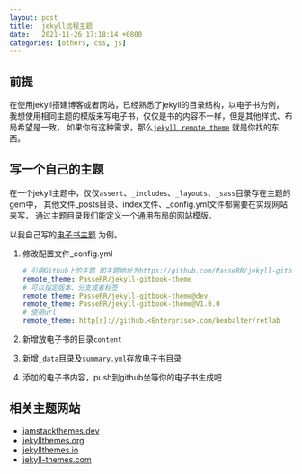 ```yaml
---
layout: post
title:  jekyll远程主题
date:   2021-11-26 17:18:14 +0800
categories: [others, css, js]
---
```


## 前提
在使用jekyll搭建博客或者网站，已经熟悉了jekyll的目录结构，以电子书为例，
我想使用相同主题的模版来写电子书，仅仅是书的内容不一样，但是其他样式、布局希望是一致，
如果你有这种需求，那么[`jekyll remote theme`](https://www.jekyll.com.cn/docs/themes/) 就是你找的东西。

## 写一个自己的主题

在一个jekyll主题中，仅仅`assert`、`_includes`、`_layouts`、`_sass`目录存在主题的gem中，
其他文件_posts目录、index文件、_config.yml文件都需要在实现网站来写， 通过主题目录我们能定义一个通用布局的网站模版。

以我自己写的[电子书主题](https://github.com/PasseRR/jekyll-eboot-theme) 为例。
1. 修改配置文件_config.yml
    ```yml
   # 引用Github上的主题 即主题地址为https://github.com/PasseRR/jekyll-gitbook-theme
   remote_theme: PasseRR/jekyll-gitbook-theme
   # 可以指定版本、分支或者标签
   remote_theme: PasseRR/jekyll-gitbook-theme@dev
   remote_theme: PasseRR/jekyll-gitbook-theme@V1.0.0
   # 使用url
   remote_theme: http[s]://github.<Enterprise>.com/benbalter/retlab
    ```

2. 新增放电子书的目录`content`
3. 新增`_data`目录及`summary.yml`存放电子书目录
4. 添加的电子书内容，push到github坐等你的电子书生成吧

## 相关主题网站
- [jamstackthemes.dev](https://jamstackthemes.dev/ssg/jekyll/)
- [jekyllthemes.org](http://jekyllthemes.org/)
- [jekyllthemes.io](https://jekyllthemes.io/)
- [jekyll-themes.com](https://jekyll-themes.com/)
